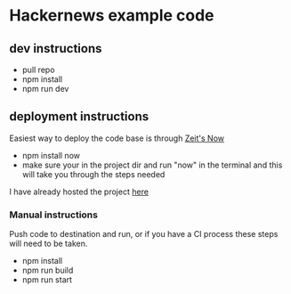 # Hackernews example code

## dev instructions

- pull repo
- npm install
- npm run dev

## deployment instructions

Easiest way to deploy the code base is through [Zeit's Now ](https://zeit.co)

- npm install now
- make sure your in the project dir and run "now" in the terminal and this will take you through the steps needed

I have already hosted the project [here](https://hackernews-test.madebyjonny.now.sh)

### Manual instructions

Push code to destination and run, or if you have a CI process these steps will need to be taken.

- npm install
- npm run build
- npm run start
